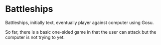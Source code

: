 Battleships
===========

Battleships, initially text, eventually player against computer using Gosu.

So far, there is a basic one-sided game in that the user can attack but the 
computer is not trying to yet.
